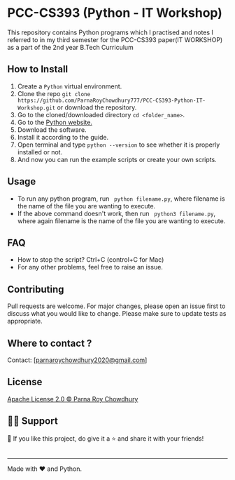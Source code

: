 # PCC-CS393 (Python - IT Workshop)

 This repository contains Python programs which I practised and notes I referred to in my third semester for the PCC-CS393 paper(IT WORKSHOP) as a part of the 2nd year B.Tech Curriculum
<br>

## How to Install

1. Create a ```Python``` virtual environment. 
2. Clone the repo ```git clone https://github.com/ParnaRoyChowdhury777/PCC-CS393-Python-IT-Workshop.git``` or download the repository.
3. Go to the cloned/downloaded directory ``` cd <folder_name> ```. 
4. Go to the [Python website.](https://www.python.org/)
5. Download the software.
6. Install it according to the guide.
7. Open terminal and type ```python --version``` to see whether it is properly installed or not.
8. And now you can run the example scripts or create your own scripts. 

## Usage
-  To run any python program, run ``` python filename.py```, where filename is the name of the file you are wanting to execute.
- If the above command doesn't work, then run ``` python3 filename.py```, where again filename is the name of the file you are wanting to execute.

## FAQ
- How to stop the script? Ctrl+C (control+C for Mac) 
- For any other problems, feel free to raise an issue.

## Contributing
Pull requests are welcome. For major changes, please open an issue first to discuss what you would like to change. 
Please make sure to update tests as appropriate.

## Where to contact ?
Contact: [parnaroychowdhury2020@gmail.com]


## License
[Apache License 2.0 ©️ Parna Roy Chowdhury](https://github.com/ParnaRoyChowdhury777/PCC-CS393-Python-IT-Workshop/blob/53dba04febdbc341b3ec0deb5283b3b450e509d8/LICENSE)


## 🙋‍♂️ Support

💙 If you like this project, do give it a ⭐ and share it with your friends!<br><br>

---

Made with ❤️ and Python. <br><br>
